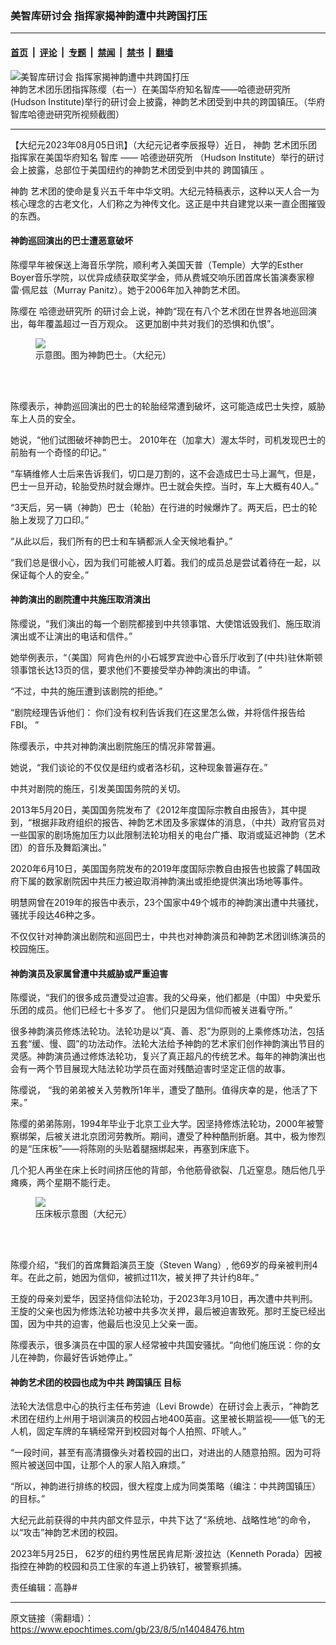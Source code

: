 ### 美智库研讨会 指挥家揭神韵遭中共跨国打压

---

#### [首页](../../../..?n14048476) &nbsp;|&nbsp; [评论](../../../../../epoch-comment?n14048476) &nbsp;|&nbsp; [专题](../../../../../epoch-special?n14048476) &nbsp;|&nbsp; [禁闻](../../../../../epoch-news?n14048476) &nbsp;|&nbsp; [禁书](../../../../../books?n14048476) &nbsp;|&nbsp; [翻墙](https://github.com/gfw-breaker/nogfw/blob/master/README.md?n14048476)


<div><img alt="美智库研讨会 指挥家揭神韵遭中共跨国打压" class="attachment-djy_600_400 size-djy_600_400 wp-post-image" src="https://i.epochtimes.com/assets/uploads/2023/08/id14048479-Screen-Shot-2023-08-05-at-1.35.19-AM-600x400.png"/>
<div class="caption">
 神韵艺术团乐团指挥陈缨（右一）在美国华府知名智库——哈德逊研究所(Hudson Institute)举行的研讨会上披露，神韵艺术团受到中共的跨国镇压。（华府智库哈德逊研究所视频截图）
</div></div><hr/><div class="post_content" id="artbody" itemprop="articleBody">
 <!-- article content begin -->
 <p>
  【大纪元2023年08月05日讯】（大纪元记者李辰报导）近日，
  <ok href="https://www.epochtimes.com/gb/tag/%E7%A5%9E%E9%9F%B5.html">
   神韵
  </ok>
  艺术团乐团指挥家在美国华府知名
  <ok href="https://www.epochtimes.com/gb/tag/%E6%99%BA%E5%BA%93.html">
   智库
  </ok>
  ——
  <ok href="https://www.epochtimes.com/gb/tag/%E5%93%88%E5%BE%B7%E9%80%8A%E7%A0%94%E7%A9%B6%E6%89%80.html">
   哈德逊研究所
  </ok>
  （Hudson Institute）举行的研讨会上披露，总部位于美国纽约的神韵艺术团受到中共的
  <ok href="https://www.epochtimes.com/gb/tag/%E8%B7%A8%E5%9B%BD%E9%95%87%E5%8E%8B.html">
   跨国镇压
  </ok>
  。
 </p>
 <p>
  <ok href="https://www.epochtimes.com/gb/tag/%E7%A5%9E%E9%9F%B5.html">
   神韵
  </ok>
  艺术团的使命是复兴五千年中华文明。大纪元特稿表示，这种以天人合一为核心理念的古老文化，人们称之为神传文化。这正是中共自建党以来一直企图摧毁的东西。
 </p>
 <h4>
  神韵巡回演出的巴士遭恶意破坏
 </h4>
 <p>
  陈缨早年被保送上海音乐学院，顺利考入美国天普（Temple）大学的Esther Boyer音乐学院，以优异成绩获取奖学金，师从费城交响乐团首席长笛演奏家穆雷‧佩尼兹（Murray Panitz）。她于2006年加入神韵艺术团。
 </p>
 <p>
  陈缨在
  <ok href="https://www.epochtimes.com/gb/tag/%E5%93%88%E5%BE%B7%E9%80%8A%E7%A0%94%E7%A9%B6%E6%89%80.html">
   哈德逊研究所
  </ok>
  的研讨会上说，神韵“现在有八个艺术团在世界各地巡回演出，每年覆盖超过一百万观众。 这更加剧中共对我们的恐惧和仇恨”。
 </p>
 <figure class="wp-caption aligncenter" style="width: 600px">
  <ok href="https://i.epochtimes.com/assets/uploads/2014/03/1403132045431538-600x400.jpg" target="_blank">
   <img class="size-large" src="https://i.epochtimes.com/assets/uploads/2014/03/1403132045431538-600x400.jpg"/>
  </ok>
  <br/><figcaption class="wp-caption-text">
   示意图。图为神韵巴士。（大纪元）
  </figcaption><br/>
 </figure><br/>
 <p>
  陈缨表示，神韵巡回演出的巴士的轮胎经常遭到破坏，这可能造成巴士失控，威胁车上人员的安全。
 </p>
 <p>
  她说，“他们试图破坏神韵巴士。 2010年在（加拿大）渥太华时，司机发现巴士的前胎有一个奇怪的印记。”
 </p>
 <p>
  “车辆维修人士后来告诉我们，切口是刀割的，这不会造成巴士马上漏气，但是，巴士一旦开动，轮胎受热时就会爆炸。巴士就会失控。当时，车上大概有40人。”
 </p>
 <p>
  “3天后，另一辆（神韵）巴士（轮胎）在行进的时候爆炸了。两天后，巴士的轮胎上发现了刀口印。”
 </p>
 <p>
  “从此以后，我们所有的巴士和车辆都派人全天候地看护。”
 </p>
 <p>
  “我们总是很小心，因为我们可能被人盯着。我们的成员总是尝试着待在一起，以保证每个人的安全。”
 </p>
 <h4>
  神韵演出的剧院遭中共施压取消演出
 </h4>
 <p>
  陈缨说，“我们演出的每一个剧院都接到中共领事馆、大使馆诋毁我们、施压取消演出或不让演出的电话和信件。”
 </p>
 <p>
  她举例表示，“（美国）阿肯色州的小石城罗宾逊中心音乐厅收到了(中共)驻休斯顿领事馆长达13页的信，要求他们不要接受举办神韵演出的申请。 ”
 </p>
 <p>
  “不过，中共的施压遭到该剧院的拒绝。”
 </p>
 <p>
  “剧院经理告诉他们： 你们没有权利告诉我们在这里怎么做，并将信件报告给FBI。 ”
 </p>
 <p>
  陈缨表示，中共对神韵演出剧院施压的情况非常普遍。
 </p>
 <p>
  她说，“我们谈论的不仅仅是纽约或者洛杉矶，这种现象普遍存在。”
 </p>
 <p>
  中共对剧院的施压，引发美国国务院的关切。
 </p>
 <p>
  2013年5月20日，美国国务院发布了《2012年度国际宗教自由报告》，其中提到，“根据非政府组织的报告、神韵艺术团及多家媒体的消息，（中共）政府官员对一些国家的剧场施加压力以此限制法轮功相关的电台广播、取消或延迟神韵（艺术团）的音乐及舞蹈演出。”
 </p>
 <p>
  2020年6月10日，美国国务院发布的2019年度国际宗教自由报告也披露了韩国政府下属的数家剧院因中共压力被迫取消神韵演出或拒绝提供演出场地等事件。
 </p>
 <p>
  明慧网曾在2019年的报告中表示，23个国家中49个城市的神韵演出遭中共骚扰，骚扰手段达46种之多。
 </p>
 <p>
  不仅仅针对神韵演出剧院和巡回巴士，中共也对神韵演员和神韵艺术团训练演员的校园施压。
 </p>
 <h4>
  神韵演员及家属曾遭中共威胁或严重迫害
 </h4>
 <p>
  陈缨说，“我们的很多成员遭受过迫害。我的父母亲，他们都是（中国）中央爱乐乐团的成员。他们已经七十多岁了。 他们只是因为信仰而被关进看守所。”
 </p>
 <p>
  很多神韵演员修炼法轮功。法轮功是以“真、善、忍”为原则的上乘修炼功法，包括五套“缓、慢、圆”的功法动作。法轮大法给予神韵的艺术家们创作神韵演出节目的灵感。神韵演员通过修炼法轮功，复兴了真正超凡的传统艺术。每年的神韵演出也会有一两个节目展现大陆法轮功学员在面对残酷迫害时坚定正信的故事。
 </p>
 <p>
  陈缨说， “我的弟弟被关入劳教所1年半，遭受了酷刑。值得庆幸的是，他活了下来。”
 </p>
 <p>
  陈缨的弟弟陈刚，1994年毕业于北京工业大学。因坚持修炼法轮功，2000年被警察绑架，后被关进北京团河劳教所。期间，遭受了种种酷刑折磨。其中，极为惨烈的是“压床板”——将陈刚的头贴着腿捆绑起来，再塞到床底下。
 </p>
 <p>
  几个犯人再坐在床上长时间挤压他的背部，令他筋骨欲裂、几近窒息。随后他几乎瘫痪，两个星期不能行走。
 </p>
 <figure class="wp-caption aligncenter" style="width: 600px">
  <ok href="https://i.epochtimes.com/assets/uploads/2022/03/id13648055-6ddec9ee79be337df7df664ca88f27b7-600x400.jpg" target="_blank">
   <img class="size-large" src="https://i.epochtimes.com/assets/uploads/2022/03/id13648055-6ddec9ee79be337df7df664ca88f27b7-600x400.jpg"/>
  </ok>
  <br/><figcaption class="wp-caption-text">
   压床板示意图（大纪元）
  </figcaption><br/>
 </figure><br/>
 <p>
  陈缨介绍，“我们的首席舞蹈演员王旋（Steven Wang）, 他69岁的母亲被判刑4年。在此之前，她因为信仰，被抓过11次，被关押了共计约8年。”
 </p>
 <p>
  王旋的母亲刘爱华，因坚持信仰法轮功，于2023年3月10日，再次遭中共判刑。王旋的父亲也因为修炼法轮功被中共多次关押，最后被迫害致死。那时王旋已经出国，因为中共的迫害，他最后也没见上父亲一面。
 </p>
 <p>
  陈缨表示，很多演员在中国的家人经常被中共国安骚扰。“向他们施压说：你的女儿在神韵，你最好告诉她停止。”
 </p>
 <h4>
  神韵艺术团的校园也成为中共
  <ok href="https://www.epochtimes.com/gb/tag/%E8%B7%A8%E5%9B%BD%E9%95%87%E5%8E%8B.html">
   跨国镇压
  </ok>
  目标
 </h4>
 <p>
  法轮大法信息中心的执行主任布劳迪（Levi Browde）在研讨会上表示，“神韵艺术团在纽约上州用于培训演员的校园占地400英亩。这里被长期监视——低飞的无人机，固定车牌的车辆经常开到校园对每个人拍照、吓唬人。”
 </p>
 <p>
  “一段时间，甚至有高清摄像头对着校园的出口，对进出的人随意拍照。因为可将照片被送回中国，让那个人的家人陷入麻烦。”
 </p>
 <p>
  “所以，神韵进行排练的校园，很大程度上成为同类策略（编注：中共跨国镇压）的目标。”
 </p>
 <p>
  大纪元此前获得的中共内部文件显示，中共下达了“系统地、战略性地”的命令，以“攻击”神韵艺术团的校园。
 </p>
 <p>
  2023年5月25日， 62岁的纽约男性居民肯尼斯‧波拉达（Kenneth Porada）因被指控在神韵的校园和员工住家的车道上扔铁钉，被警察抓捕。
 </p>
 <p>
  责任编辑：高静#
 </p>
 <!-- article content end -->
 <div id="below_article_ad">
 </div>
</div>


---

原文链接（需翻墙）：https://www.epochtimes.com/gb/23/8/5/n14048476.htm